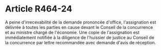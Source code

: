 # Article R464-24

A peine d'irrecevabilité de la demande prononcée d'office, l'assignation est délivrée à toutes les parties en cause devant le Conseil de la concurrence et au ministre chargé de l'économie. Une copie de l'assignation est immédiatement notifiée à la diligence de l'huissier de justice au Conseil de la concurrence par lettre recommandée avec demande d'avis de réception.
